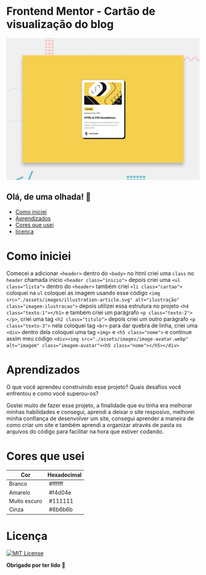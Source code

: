 # Frontend Mentor - Cartão de visualização do blog

![Design preview for the Blog preview card coding challenge](./preview.jpg)

## Olá, de uma olhada! 👋
- [Como iniciei](https://github.com/Arthur18dev/Projeto-card-blog?tab=readme-ov-file#como-iniciei)
- [Aprendizados](https://github.com/Arthur18dev/Projeto-card-blog?tab=readme-ov-file#aprendizados)
- [Cores que usei](https://github.com/Arthur18dev/Projeto-card-blog?tab=readme-ov-file#cores-que-usei)
- [licença](https://github.com/Arthur18dev/Projeto-card-blog?tab=readme-ov-file#licen%C3%A7a)


# Como iniciei
Comecei a adicionar `<header>` dentro do `<body>` no html criei uma `class` no `header` chamada inicio `<header class="inicio">`
depois criei uma `<ul class="lista">` dentro do `<header>` também criei `<li class="cartao">` coloquei na `ul` coloquei as imagem usando esse código `<img src="./assets/images/illustration-article.svg" alt="ilustração" class="imagem-ilustracao">` depois utilizei essa estrutura no projeto `<h4 class="texto-1"></h1>` e também criei um parágrafo `<p class="texto-2"></p>`, criei uma tag `<h2 class="titulo">` depois criei um outro parágrafo `<p class="texto-3">` nela coloquei tag `<br>` para dar quebra de linha, criei uma `<div>` dentro dela coloquei uma tag `<img>` e `<h5 class="nome">` e continue assim meu código `<div><img src="./assets/images/image-avatar.webp" alt="imagem" class="imagem-avatar"><h5 class="nome"></h5></div>` 

# Aprendizados

O que você aprendeu construindo esse projeto? Quais desafios você enfrentou e como você superou-os?

Gostei muito de fazer esse projeto, a finalidade que eu tinha era melhorar minhas habilidades e consegui, aprendi a deixar o site resposivo, melhorei minha confiança de desenvolver um site, consegui aprender a maneira de como criar um site e também aprendi a organizar através de pasta os arquivos do código para facilitar na hora que estiver codando.

# Cores que usei

| Cor               | Hexadecimal                                                |
| ----------------- | ---------------------------------------------------------------- |
| Branco       | ![]() #ffffff |
| Amarelo      | ![]() #f4d04e |
| Muito escuro | ![]() #111111 |
| Cinza        | ![]() #6b6b6b |



# Licença

[![MIT License](https://img.shields.io/badge/License-MIT-green.svg)](https://github.com/Arthur18dev/Projeto-card-blog?tab=MIT-1-ov-file)


**Obrigado por ter lido** 🚀
